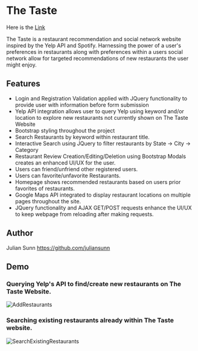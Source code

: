 # The Taste
Here is the [Link](http://3.142.12.39)

The Taste is a restaurant recommendation and social network website inspired by the Yelp API and Spotify.  Harnessing the power of a user's preferences in restaurants along with preferences within a users social network allow for targeted recommendations of new restaurants the user might enjoy.
## Features
* Login and Registration Validation applied with JQuery functionality to provide user with information before form submission
* Yelp API integration allows user to query Yelp using keyword and/or location to explore new restaurants not currently shown on The Taste Website
* Bootstrap styling throughout the project
* Search Restaurants by keyword within restaurant title.
* Interactive Search using JQuery to filter restaurants by State -> City -> Category
* Restaurant Review Creation/Editing/Deletion using Bootstrap Modals creates an enhanced UI/UX for the user. 
* Users can friend/unfriend other registered users.
* Users can favorite/unfavorite Restaurants.
* Homepage shows recommended restaurants based on users prior favorites of restaurants.
* Google Maps API integrated to display restaurant locations on multiple pages throughout the site.
* JQuery functionality and AJAX GET/POST requests enhance the UI/UX to keep webpage from reloading after making requests.
## Author
Julian Sunn https://github.com/juliansunn
## Demo
### Querying Yelp's API to find/create new restaurants on The Taste Website.
![AddRestaurants](demos/find_new_rests_yelp.gif)
### Searching existing restaurants already within The Taste website.
![SearchExistingRestaurants](demos/search_existing_rests.gif)
